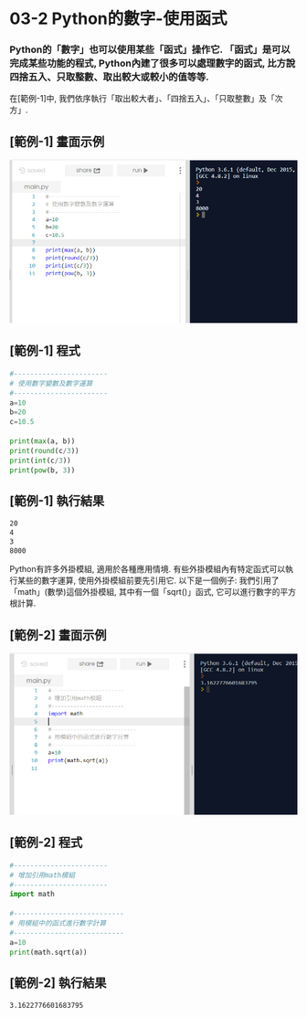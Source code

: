 # 03-2 Python的數字-使用函式

### Python的「數字」也可以使用某些「函式」操作它. 「函式」是可以完成某些功能的程式, Python內建了很多可以處理數字的函式, 比方說四捨五入、只取整數、取出較大或較小的值等等. 

在[範例-1]中, 我們依序執行「取出較大者」、「四捨五入」、「只取整數」及「次方」.

## [範例-1] 畫面示例
![GitHub Logo](/images/03-2-1.jpg)

## [範例-1] 程式
```python
#-----------------------
# 使用數字變數及數字運算
#-----------------------
a=10
b=20
c=10.5

print(max(a, b))
print(round(c/3))
print(int(c/3))
print(pow(b, 3))
```

## [範例-1] 執行結果
```
20
4
3
8000
```


Python有許多外掛模組, 適用於各種應用情境. 有些外掛模組內有特定函式可以執行某些的數字運算, 使用外掛模組前要先引用它.
以下是一個例子: 我們引用了「math」(數學)這個外掛模組, 其中有一個「sqrt()」函式, 它可以進行數字的平方根計算.

## [範例-2] 畫面示例
![GitHub Logo](/images/03-2-2.jpg)

## [範例-2] 程式
```python
#-----------------------
# 增加引用math模組
#-----------------------
import math

#---------------------------
# 用模組中的函式進行數字計算
#---------------------------
a=10
print(math.sqrt(a))
```

## [範例-2] 執行結果
```
3.1622776601683795
```
